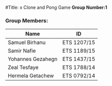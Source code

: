 #Title: x Clone and Pong Game
**Group Number:1**  
### Group Members:
| **Name**            | **ID**       |
|---------------------|--------------|
| Samuel Birhanu      | ETS 1207/15  |
| Samir Nafie         | ETS 1189/15  |
| Yohannes Gezahegn   | ETS 1437/15  |
| Zeal Tesfaye        | ETS 1788/14  |
| Hermela Getachew    | ETS 0792/14  |
